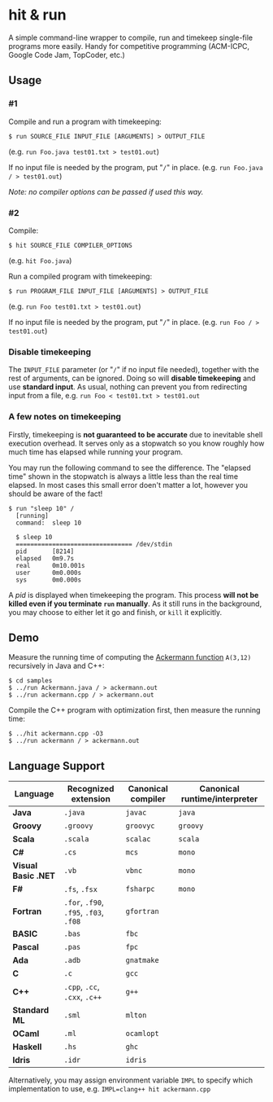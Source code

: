 # hit & run

A simple command-line wrapper to compile, run and timekeep single-file programs more easily. Handy for competitive programming (ACM-ICPC, Google Code Jam, TopCoder, etc.)

## Usage

### #1

Compile and run a program with timekeeping:

```
$ run SOURCE_FILE INPUT_FILE [ARGUMENTS] > OUTPUT_FILE
```

(e.g. `run Foo.java test01.txt > test01.out`)

If no input file is needed by the program, put "`/`" in place. (e.g. `run Foo.java / > test01.out`)

*Note: no compiler options can be passed if used this way.*

### #2

Compile:

```
$ hit SOURCE_FILE COMPILER_OPTIONS
```

(e.g. `hit Foo.java`)

Run a compiled program with timekeeping:

```
$ run PROGRAM_FILE INPUT_FILE [ARGUMENTS] > OUTPUT_FILE
```

(e.g. `run Foo test01.txt > test01.out`)

If no input file is needed by the program, put "`/`" in place. (e.g. `run Foo / > test01.out`)

### Disable timekeeping

The `INPUT_FILE` parameter (or "`/`" if no input file needed), together with the rest of arguments, can be ignored. Doing so will **disable timekeeping** and use **standard input**. As usual, nothing can prevent you from redirecting input from a file, e.g. `run Foo < test01.txt > test01.out`

### A few notes on timekeeping

Firstly, timekeeping is **not guaranteed to be accurate** due to inevitable shell execution overhead. It serves only as a stopwatch so you know roughly how much time has elapsed while running your program.

You may run the following command to see the difference. The "elapsed time" shown in the stopwatch is always a little less than the real time elapsed. In most cases this small error doen't matter a lot, however you should be aware of the fact!

```
$ run "sleep 10" /
  [running]
  command: 	sleep 10

  $ sleep 10
  ================================ /dev/stdin
  pid		[8214]
  elapsed	0m9.7s
  real		0m10.001s
  user		0m0.000s
  sys		0m0.000s
```

A *pid* is displayed when timekeeping the program. This process **will not be killed even if you terminate `run` manually**. As it still runs in the background, you may choose to either let it go and finish, or `kill` it explicitly.

## Demo

Measure the running time of computing the [Ackermann function](https://en.wikipedia.org/wiki/Ackermann_function) `A(3,12)` recursively in Java and C++:

```
$ cd samples
$ ../run Ackermann.java / > ackermann.out
$ ../run ackermann.cpp / > ackermann.out
```

Compile the C++ program with optimization first, then measure the running time:

```
$ ../hit ackermann.cpp -O3
$ ../run ackermann / > ackermann.out
```

## Language Support

| Language        | Recognized extension          | Canonical compiler | Canonical runtime/interpreter |
| --------------- | ----------------------------- | ------------------ | ----------------------------- |
| **Java** | `.java` | `javac` | `java` |
| **Groovy** | `.groovy` | `groovyc` | `groovy` |
| **Scala** | `.scala` | `scalac` | `scala` |
| **C#** | `.cs` | `mcs` | `mono` |
| **Visual Basic .NET** | `.vb` | `vbnc` | `mono` |
| **F#** | `.fs`, `.fsx` | `fsharpc` | `mono` |
| **Fortran** | `.for`, `.f90`, `.f95`, `.f03`, `.f08` | `gfortran` | |
| **BASIC** | `.bas` | `fbc` | |
| **Pascal** | `.pas` | `fpc` | |
| **Ada** | `.adb` | `gnatmake` | |
| **C**  | `.c` | `gcc` | |
| **C++** | `.cpp`, `.cc`, `.cxx`, `.c++` | `g++` | |
| **Standard ML** | `.sml` | `mlton` | |
| **OCaml** | `.ml` | `ocamlopt` | |
| **Haskell** | `.hs` | `ghc` | |
| **Idris** | `.idr` | `idris` | |

Alternatively, you may assign environment variable `IMPL` to specify which implementation to use, e.g. `IMPL=clang++ hit ackermann.cpp`
